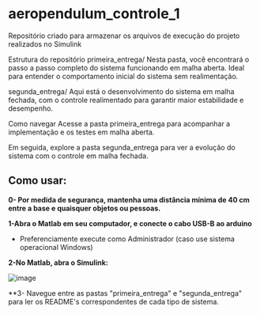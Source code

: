 # aeropendulum_controle_1
Repositório criado para armazenar os arquivos de execução do projeto realizados no Simulink

Estrutura do repositório
primeira_entrega/
Nesta pasta, você encontrará o passo a passo completo do sistema funcionando em malha aberta. Ideal para entender o comportamento inicial do sistema sem realimentação.

segunda_entrega/
Aqui está o desenvolvimento do sistema em malha fechada, com o controle realimentado para garantir maior estabilidade e desempenho.

Como navegar
Acesse a pasta primeira_entrega para acompanhar a implementação e os testes em malha aberta.

Em seguida, explore a pasta segunda_entrega para ver a evolução do sistema com o controle em malha fechada.


## Como usar:

**0- Por medida de segurança, mantenha uma distância mínima de 40 cm entre a base e quaisquer objetos ou pessoas.**


**1-Abra o Matlab em seu computador, e conecte o cabo USB-B ao arduino**
- Preferenciamente execute como Administrador (caso use sistema operacional Windows)
  

**2-No Matlab, abra o Simulink:**

![image](https://github.com/user-attachments/assets/b6787cd7-42f3-4611-b1b6-e428fc09ace1)


**3- Navegue entre as pastas "primeira_entrega" e "segunda_entrega" para ler os README's correspondentes de cada tipo de sistema.






